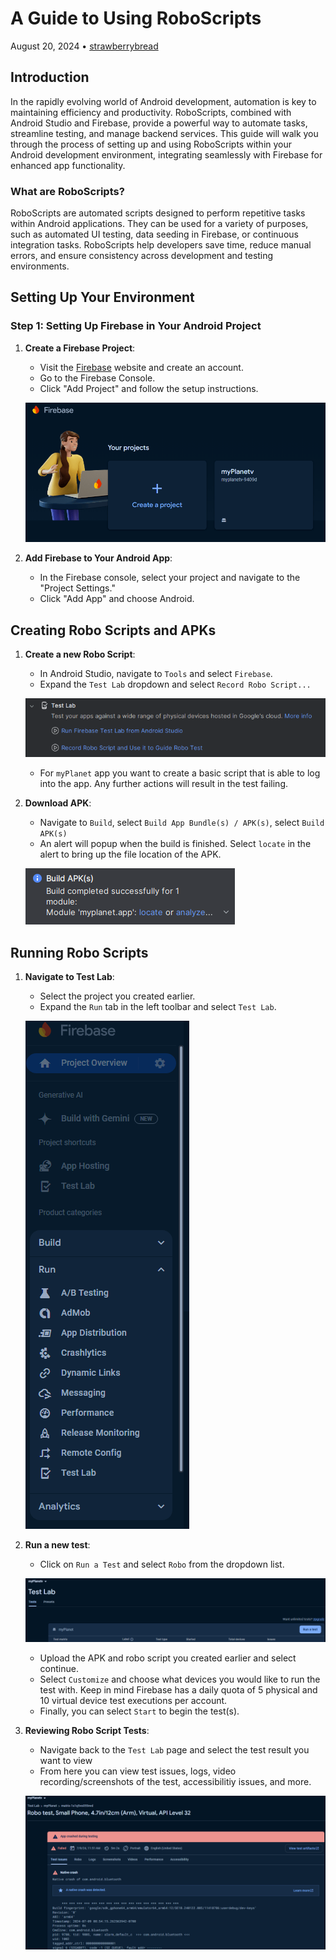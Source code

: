 # A Guide to Using RoboScripts
August 20, 2024 • [strawberrybread](https://github.com/strawberrybread)

## Introduction

In the rapidly evolving world of Android development, automation is key to maintaining efficiency and productivity. RoboScripts, combined with Android Studio and Firebase, provide a powerful way to automate tasks, streamline testing, and manage backend services. This guide will walk you through the process of setting up and using RoboScripts within your Android development environment, integrating seamlessly with Firebase for enhanced app functionality.

### What are RoboScripts?

RoboScripts are automated scripts designed to perform repetitive tasks within Android applications. They can be used for a variety of purposes, such as automated UI testing, data seeding in Firebase, or continuous integration tasks. RoboScripts help developers save time, reduce manual errors, and ensure consistency across development and testing environments.

## Setting Up Your Environment

### Step 1: Setting Up Firebase in Your Android Project

1.  **Create a Firebase Project**:
    
    -  Visit the [Firebase](https://firebase.google.com/) website and create an account.
    - Go to the Firebase Console.
    - Click "Add Project" and follow the setup instructions.

    ![Firebase Project Page](images/20240820-firebase_project_page.png)
    
2.  **Add Firebase to Your Android App**:
    
    -   In the Firebase console, select your project and navigate to the "Project Settings."
    -   Click "Add App" and choose Android. 

## Creating Robo Scripts and APKs

1.  **Create a new Robo Script**:
    
    - In Android Studio, navigate to `Tools` and select `Firebase`. 
    - Expand the `Test Lab` dropdown and select `Record Robo Script...`

    ![Android Studio Record Robo Script](images/20240820-record_robo_script.png)

    - For `myPlanet` app you want to create a basic script that is able to log into the app. Any further actions will result in the test failing.

2. **Download APK**:
	- Navigate to `Build`, select `Build App Bundle(s) / APK(s)`, select `Build APK(s)`
	- An alert will popup when the build is finished. Select `locate` in the alert to bring up the file location of the APK.

    ![Android Studio APK alert](images/20240820-apk_alert.png)

## Running Robo Scripts
	
1. **Navigate to Test Lab**:
	- Select the project you created earlier.
	- Expand the `Run` tab in the left toolbar and select `Test Lab`.

    ![Firebase Toolbar](images/20240820-firebase_toolbar.png)

2. **Run a new test**:
	- Click on `Run a Test` and select `Robo` from the dropdown list.

    ![Firebase Run Test](images/20240820-run_a_test.png)

	- Upload the APK and robo script you created earlier and select continue.
	- Select `Customize` and choose what devices you would like to run the test with. Keep in mind Firebase has a daily quota of 5 physical and 10 virtual device test executions per account.
	- Finally, you can select `Start` to begin the test(s).

3. **Reviewing Robo Script Tests**:
	- Navigate back to the `Test Lab` page and select the test result you want to view
	- From here you can view test issues, logs, video recording/screenshots of the test, accessibilitiy issues, and more.

    ![Firebase Robo Test Results](images/20240820-robo_test_results.png)
